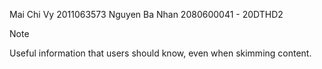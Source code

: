Mai Chi Vy 2011063573
Nguyen Ba Nhan 2080600041 - 20DTHD2

> [!NOTE]
> Useful information that users should know, even when skimming content.

